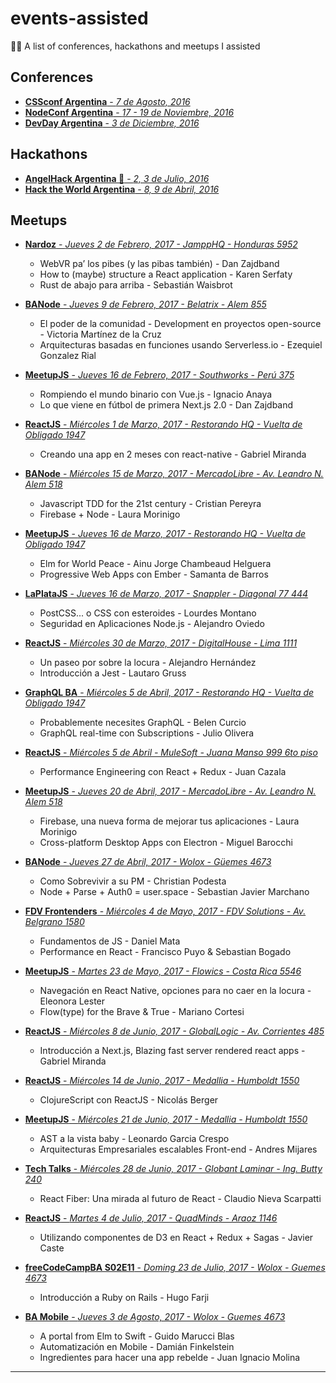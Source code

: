 # events-assisted
👨‍🏫 A list of conferences, hackathons and meetups I assisted

## Conferences
* [<b>CSSconf Argentina</b> - <i>7 de Agosto, 2016</i>](http://cssconfar.com)
* [<b>NodeConf Argentina</b> - <i>17 - 19 de Noviembre, 2016</i>](https://2016.nodeconf.com.ar)
* [<b>DevDay Argentina</b> - <i>3 de Diciembre, 2016</i>](http://devday-ar.com)

## Hackathons
* [<b>AngelHack Argentina 🥇</b> - <i>2, 3 de Julio, 2016</i>](http://angelhack.com/angelhack-buenos-aires-2016)
* [<b>Hack the World Argentina</b> - <i>8, 9 de Abril, 2016</i>](https://hacktheworld.beer/Argentina_2017)

## Meetups

* [<b>Nardoz</b> - <i>Jueves 2 de Febrero, 2017 - JamppHQ - Honduras 5952</i>](https://www.meetup.com/es-ES/Nardoz/events/237054879)
    * WebVR pa’ los pibes (y las pibas también) - Dan Zajdband
    * How to (maybe) structure a React application - Karen Serfaty
    * Rust de abajo para arriba - Sebastián Waisbrot

* [<b>BANode</b> - <i>Jueves 9 de Febrero, 2017 - Belatrix - Alem 855</i>](https://www.meetup.com/es-ES/banodejs/events/237407547)
    * El poder de la comunidad - Development en proyectos open-source - Victoria Martínez de la Cruz
    * Arquitecturas basadas en funciones usando Serverless.io - Ezequiel Gonzalez Rial
    
* [<b>MeetupJS</b> - <i>Jueves 16 de Febrero, 2017 - Southworks - Perú 375</i>](https://www.meetup.com/es-ES/Meetup-js/events/237609108)
    * Rompiendo el mundo binario con Vue.js - Ignacio Anaya
    * Lo que viene en fútbol de primera Next.js 2.0 - Dan Zajdband
    
* [<b>ReactJS</b> - <i>Miércoles 1 de Marzo, 2017 - Restorando HQ - Vuelta de Obligado 1947</i>](https://www.meetup.com/es-ES/React-js-en-Buenos-Aires/events/237502568)
   * Creando una app en 2 meses con react-native - Gabriel Miranda
    
* [<b>BANode</b> - <i>Miércoles 15 de Marzo, 2017 - MercadoLibre - Av. Leandro N. Alem 518</i>](https://www.meetup.com/es-ES/banodejs/events/238296787)
   * Javascript TDD for the 21st century - Cristian Pereyra
   * Firebase + Node - Laura Morinigo    

* [<b>MeetupJS</b> - <i>Jueves 16 de Marzo, 2017 - Restorando HQ - Vuelta de Obligado 1947</i>](https://www.meetup.com/es-ES/Meetup-js/events/238094647)
   * Elm for World Peace - Ainu Jorge Chambeaud Helguera
   * Progressive Web Apps con Ember - Samanta de Barros

* [<b>LaPlataJS</b> - <i>Jueves 16 de Marzo, 2017 - Snappler - Diagonal 77 444</i>](http://laplatajs.github.io/meetups)
   * PostCSS... o CSS con esteroides - Lourdes Montano
   * Seguridad en Aplicaciones Node.js - Alejandro Oviedo
    
* [<b>ReactJS</b> - <i>Miércoles 30 de Marzo, 2017 - DigitalHouse - Lima 1111</i>](https://www.meetup.com/es-ES/React-js-en-Buenos-Aires/events/238221835)
   * Un paseo por sobre la locura - Alejandro Hernández
   * Introducción a Jest - Lautaro Gruss

* [<b>GraphQL BA</b> - <i>Miércoles 5 de Abril, 2017 - Restorando HQ - Vuelta de Obligado 1947</i>](https://www.meetup.com/es-ES/GraphQL-BA/events/238371495)
   * Probablemente necesites GraphQL - Belen Curcio
   * GraphQL real-time con Subscriptions - Julio Olivera

* [<b>ReactJS</b> - <i>Miércoles 5 de Abril - MuleSoft - Juana Manso 999 6to piso</i>](https://www.meetup.com/es-ES/React-js-en-Buenos-Aires/events/238854265)
   * Performance Engineering con React + Redux - Juan Cazala

* [<b>MeetupJS</b> - <i>Jueves 20 de Abril, 2017 - MercadoLibre - Av. Leandro N. Alem 518</i>](https://www.meetup.com/es-ES/Meetup-js/events/238860580)
   * Firebase, una nueva forma de mejorar tus aplicaciones - Laura Morinigo 
   * Cross-platform Desktop Apps con Electron - Miguel Barocchi
   
* [<b>BANode</b> - <i>Jueves 27 de Abril, 2017 - Wolox - Güemes 4673</i>](https://www.meetup.com/es-ES/banodejs/events/239365282)
   * Como Sobrevivir a su PM - Christian Podesta
   * Node + Parse + Auth0 = user.space - Sebastian Javier Marchano

* [<b>FDV Frontenders</b> - <i>Miércoles 4 de Mayo, 2017 - FDV Solutions - Av. Belgrano 1580</i>](https://www.meetup.com/es-ES/FDV-Frontenders/events/239451557)
   * Fundamentos de JS - Daniel Mata
   * Performance en React - Francisco Puyo & Sebastian Bogado

* [<b>MeetupJS</b> - <i>Martes 23 de Mayo, 2017 - Flowics - Costa Rica 5546</i>](https://www.meetup.com/es-ES/Meetup-js/events/239998577)
   * Navegación en React Native, opciones para no caer en la locura - Eleonora Lester  
   * Flow(type) for the Brave & True - Mariano Cortesi

* [<b>ReactJS</b> - <i>Miércoles 8 de Junio, 2017 - GlobalLogic - Av. Corrientes 485</i>](https://www.meetup.com/es-ES/React-js-en-Buenos-Aires/events/240295544)
   * Introducción a Next.js, Blazing fast server rendered react apps - Gabriel Miranda

* [<b>ReactJS</b> - <i>Miércoles 14 de Junio, 2017 - Medallia - Humboldt 1550</i>](https://www.meetup.com/es-ES/React-js-en-Buenos-Aires/events/240536898)
   * ClojureScript con ReactJS - Nicolás Berger

* [<b>MeetupJS</b> - <i>Miércoles 21 de Junio, 2017 - Medallia - Humboldt 1550</i>](https://www.meetup.com/es-ES/Meetup-js/events/240813118)
   * AST a la vista baby - Leonardo Garcia Crespo 
   * Arquitecturas Empresariales escalables Front-end - Andres Mijares

* [<b>Tech Talks</b> - <i>Miércoles 28 de Junio, 2017 - Globant Laminar - Ing. Butty 240</i>](https://www.meetup.com/es-ES/Tech-Talks-Globant/events/240964014)
   * React Fiber: Una mirada al futuro de React - Claudio Nieva Scarpatti 

* [<b>ReactJS</b> - <i>Martes 4 de Julio, 2017 - QuadMinds - Araoz 1146</i>](https://www.meetup.com/es-ES/React-js-en-Buenos-Aires/events/241086867)
   * Utilizando componentes de D3 en React + Redux + Sagas - Javier Caste

* [<b>freeCodeCampBA S02E11</b> - <i>Doming 23 de Julio, 2017 - Wolox - Guemes 4673</i>](https://www.meetup.com/es-ES/freeCodeCampBA/events/241662741)
   * Introducción a Ruby on Rails - Hugo Farji

* [<b>BA Mobile</b> - <i>Jueves 3 de Agosto, 2017 - Wolox - Guemes 4673</i>](https://www.meetup.com/es-ES/Buenos-Aires-Mobile-Meetup/events/241855897)
   * A portal from Elm to Swift - Guido Marucci Blas
   * Automatización en Mobile - Damián Finkelstein
   * Ingredientes para hacer una app rebelde - Juan Ignacio Molina


   
___

